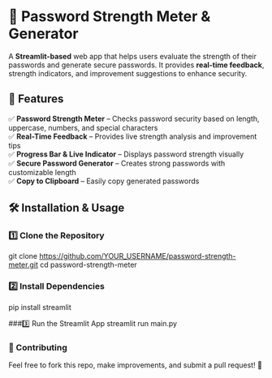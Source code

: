 # 🔐 Password Strength Meter & Generator  

A **Streamlit-based** web app that helps users evaluate the strength of their passwords and generate secure passwords. It provides **real-time feedback**, strength indicators, and improvement suggestions to enhance security.  

## 🚀 Features  
✅ **Password Strength Meter** – Checks password security based on length, uppercase, numbers, and special characters  
✅ **Real-Time Feedback** – Provides live strength analysis and improvement tips  
✅ **Progress Bar & Live Indicator** – Displays password strength visually  
✅ **Secure Password Generator** – Creates strong passwords with customizable length  
✅ **Copy to Clipboard** – Easily copy generated passwords  

## 🛠 Installation & Usage  

### 1️⃣ Clone the Repository  
git clone https://github.com/YOUR_USERNAME/password-strength-meter.git
cd password-strength-meter

### 2️⃣ Install Dependencies
pip install streamlit 

###3️⃣ Run the Streamlit App
streamlit run main.py

### 🤝 Contributing
Feel free to fork this repo, make improvements, and submit a pull request! 🚀

